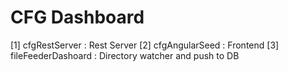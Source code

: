 # CFG Dashboard

[1] cfgRestServer  : Rest Server
[2] cfgAngularSeed : Frontend
[3] fileFeederDashoard : Directory watcher and push to DB